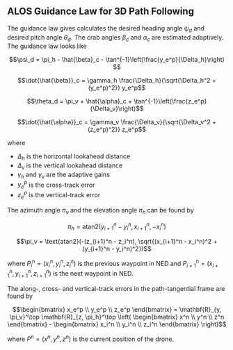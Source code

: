 ## ALOS Guidance Law for 3D Path Following

The guidance law gives calculates the desired heading angle $\psi_d$ and desired pitch angle $\theta_d$. The crab angles $\beta_c$ and $\alpha_c$ are estimated adaptively. The guidance law looks like

```math
\psi_d = \pi_h - \hat{\beta}_c - \tan^{-1}\left(\frac{y_e^p}{\Delta_h}\right)

```

```math
\dot{\hat{\beta}}_c = \gamma_h \frac{\Delta_h}{\sqrt{\Delta_h^2 + (y_e^p)^2}} y_e^p
```

```math
\theta_d = \pi_v + \hat{\alpha}_c + \tan^{-1}\left(\frac{z_e^p}{\Delta_v}\right)
```

```math
\dot{\hat{\alpha}}_c = \gamma_v \frac{\Delta_v}{\sqrt{\Delta_v^2 + (z_e^p)^2}} z_e^p
```

where

- $\Delta_h$ is the horizontal lookahead distance
- $\Delta_v$ is the vertical lookahead distance
- $\gamma_h$ and $\gamma_v$ are the adaptive gains
- $y_e^p$ is the cross-track error
- $z_e^p$ is the vertical-track error

The azimuth angle $\pi_v$ and the elevation angle $\pi_h$ can be found by

```math
\pi_h = \text{atan2}(y_{i+1}^n - y_i^n, x_{i+1}^n, - x_i^n)
```
```math
\pi_v = \text{atan2}(-(z_{i+1}^n - z_i^n), \sqrt{(x_{i+1}^n - x_i^n)^2 + (y_{i+1}^n - y_i^n)^2})
```

where $P_i^n = (x_i^n, y_i^n, z_i^n)$ is the previous waypoint in NED and $P_{i+1}^n = (x_{i+1}^n, y_{i+1}^n, z_{i+1}^n)$ is the next waypoint in NED.

The along-, cross- and vertical-track errors in the path-tangential frame are found by 

```math
\begin{bmatrix}
x_e^p \\ y_e^p \\ z_e^p
\end{bmatrix} = \mathbf{R}_{y, \pi_v}^\top \mathbf{R}_{z, \pi_h}^\top \left( \begin{bmatrix}
x^n \\ y^n \\ z^n
\end{bmatrix} - \begin{bmatrix}
x_i^n \\ y_i^n \\ z_i^n
\end{bmatrix}
\right)
```
where $P^n = (x^n, y^n, z^n)$ is the current position of the drone.


